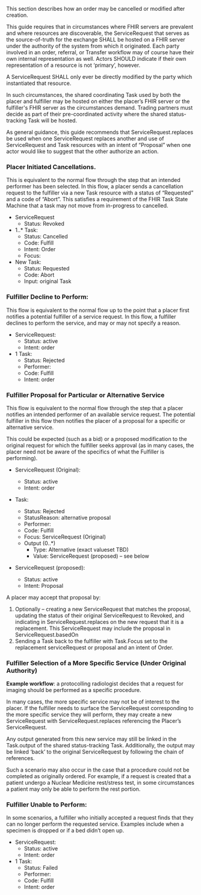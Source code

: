This section describes how an order may be cancelled or modified after creation.

This guide requires that in circumstances where FHIR servers are prevalent and where resources are discoverable, the ServiceRequest that serves as the source-of-truth for the exchange SHALL be hosted on a FHIR server under the authority of the system from which it originated. Each party involved in an order, referral, or Transfer workflow may of course have their own internal representation as well. Actors SHOULD indicate if their own representation of a resource is not ‘primary’, however. 

A ServiceRequest SHALL only ever be directly modified by the party which instantiated that resource. 

In such circumstances, the shared coordinating Task used by both the placer and fulfiller may be hosted on either the placer’s FHIR server or the fulfiller's FHIR server as the circumstances demand. Trading partners must decide as part of their pre-coordinated activity where the shared status-tracking Task will be hosted.
 
As general guidance, this guide recommends that ServiceRequest.replaces be used when one ServiceRequest replaces another and use of ServiceRequest and Task resources with an intent of “Proposal” when one actor would like to suggest that the other authorize an action.


### Placer Initiated Cancellations.

This is equivalent to the normal flow through the step that an intended performer has been selected. In this flow, a placer sends a cancellation request to the fulfiller via a new Task resource with a status of “Requested” and a code of “Abort”. This satisfies a requirement of the FHIR Task State Machine that a task may not move from in-progress to cancelled. 
*	ServiceRequest
    *	Status: Revoked
* 1..* Task:
    *	Status: Cancelled 
    *	Code: Fulfill
    *	Intent: Order
    *	Focus: <the ServiceRequest>
*	New Task:
    *	Status: Requested
    *	Code: Abort
    * Input: original Task

### Fulfiller Decline to Perform:

This flow is equivalent to the normal flow up to the point that a placer first notifies a potential fulfiller of a service request. In this flow, a fulfiller declines to perform the service, and may or may not specify a reason. 
*	ServiceRequest:
    *	Status: active
    *	Intent: order
*	1 Task:
    *	Status: Rejected
    *	Performer: <specified>
    *	Code: Fulfill
    *	Intent: order

### Fulfiller Proposal for Particular or Alternative Service

This flow is equivalent to the normal flow through the step that a placer notifies an intended performer of an available service request. The potential fulfiller in this flow then notifies the placer of a proposal for a specific or alternative service. 

This could be expected (such as a bid) or a proposed modification to the original request for which the fulfiller seeks approval (as in many cases, the placer need not be aware of the specifics of what the Fulfiller is performing).

*	ServiceRequest (Original):
    *	Status: active
    *	Intent: order
*	Task:
    *	Status: Rejected
    * StatusReason: alternative proposal
    *	Performer: <specified>
    *	Code: Fulfill
    *	Focus: ServiceRequest (Original)
    *	Output (0..*)  
        *	Type: Alternative (exact valueset TBD)
        *	Value: ServiceRequest (proposed) – see below

*	ServiceRequest (proposed):
    *	Status: active
    *	Intent: Proposal

A placer may accept that proposal by:
1. Optionally – creating a new ServiceRequest that matches the proposal, updating the status of their original ServiceRequest to Revoked, and indicating in ServiceRequest.replaces on the new request that it is a replacement. This ServiceRequest may include the proposal in ServiceRequest.basedOn
2. Sending a Task back to the fulfiller with Task.Focus set to the replacement serviceRequest or proposal and an intent of Order.

### Fulfiller Selection of a More Specific Service (Under Original Authority)

**Example workflow**: a protocolling radiologist decides that a request for imaging should be performed as a specific procedure.

In many cases, the more specific service may not be of interest to the placer. If the fulfiller needs to surface the ServiceRequest corresponding to the more specific service they will perform, they may create a new ServiceRequest with ServiceRequest.replaces referencing the Placer’s ServiceRequest. 

Any output generated from this new service may still be linked in the Task.output of the shared status-tracking Task. Additionally, the output may be linked ‘back’ to the original ServiceRequest by following the chain of references.

Such a scenario may also occur in the case that a procedure could not be completed as originally ordered. For example, if a request is created that a patient undergo a Nuclear Medicine rest/stress test, in some circumstances a patient may only be able to perform the rest portion. 

### Fulfiller Unable to Perform:
In some scenarios, a fulfiller who initially accepted a request finds that they can no longer perform the requested service. Examples include when a specimen is dropped or if a bed didn’t open up. 
*	ServiceRequest:
    *	Status: active
    *	Intent: order
*	1 Task:
    * Status: Failed
    *	Performer: <specified>
    *	Code: Fulfill
    *	Intent: order

